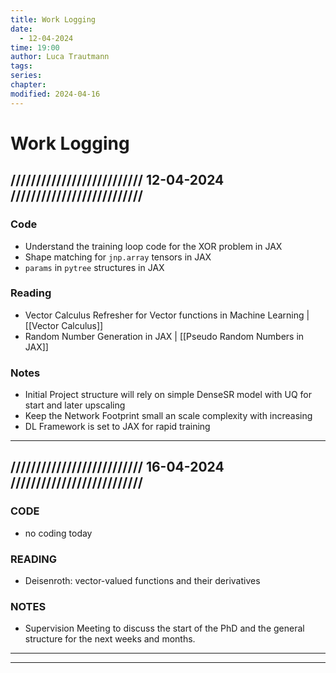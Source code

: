 ```yaml
---
title: Work Logging
date:
  - 12-04-2024
time: 19:00
author: Luca Trautmann
tags: 
series: 
chapter: 
modified: 2024-04-16
---
```

# Work Logging
## ////////////////////////// 12-04-2024 //////////////////////////
### Code
- Understand the training loop code for the XOR problem in JAX 
- Shape matching for `jnp.array` tensors in JAX
- `params` in `pytree` structures in JAX

### Reading
- Vector Calculus Refresher for Vector functions in Machine Learning | [[Vector Calculus]]
- Random Number Generation in JAX | [[Pseudo Random Numbers in JAX]]

### Notes
- Initial Project structure will rely on simple DenseSR model with UQ for start and later upscaling
- Keep the Network Footprint small an scale complexity with increasing 
- DL Framework is set to JAX for rapid training

---
## ////////////////////////// 16-04-2024 //////////////////////////
### CODE
- no coding today

### READING
- Deisenroth: vector-valued functions and their derivatives

### NOTES
- Supervision Meeting to discuss the start of the PhD and the general structure for the next weeks and months. 
---
---



